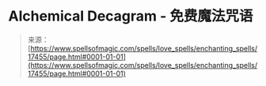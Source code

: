<!--yml

category: 未分类

date: 2024-06-12 18:58:33

-->

# Alchemical Decagram - 免费魔法咒语

> 来源：[https://www.spellsofmagic.com/spells/love_spells/enchanting_spells/17455/page.html#0001-01-01](https://www.spellsofmagic.com/spells/love_spells/enchanting_spells/17455/page.html#0001-01-01)
